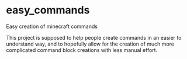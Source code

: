 # easy_commands
Easy creation of minecraft commands

This project is supposed to help people create commands in an easier to understand way,
and to hopefully allow for the creation of much more complicated command block creations with less manual effort.
